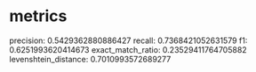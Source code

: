 # metrics
precision: 0.5429362880886427
recall: 0.7368421052631579
f1: 0.6251993620414673
exact_match_ratio: 0.23529411764705882
levenshtein_distance: 0.7010993572689277